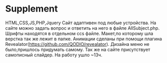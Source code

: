 # Supplement
HTML,CSS,JS,PHP,Jquery
Сайт адаптивен под любые устройства.
На сайте можно задать вопрос и ответить на него в файле AllSubject.php.
Шрифты находятся в отдельном ccs файле.
Макет,по которому шла верстка так же лежит в папке.
Анимации сделаны при помощи плагина Revealator(https://github.com/QODIO/revealator).
Дизайна меню не было,пришлось придумать самому.
Так же на сайте присутствует самописный слайдер.
На работу ушло ~13ч.
